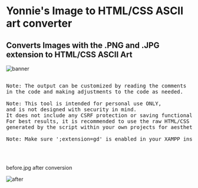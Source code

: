 <h1> Yonnie's Image to HTML/CSS ASCII art converter </h1>
<h2> Converts Images with the .PNG and .JPG extension to HTML/CSS ASCII Art</h2>

![banner](https://github.com/geduld/image-to-html-css-ASCII-art/blob/main/assets/images/bannergeduld.png?raw=true)
<br>

<pre>

Note: The output can be customized by reading the comments
in the code and making adjustments to the code as needed.

Note: This tool is intended for personal use ONLY,
and is not designed with security in mind. 
It does not include any CSRF protection or saving functionality. 
For best results, it is recommended to use the raw HTML/CSS output 
generated by the script within your own projects for aesthetic purposes.

Note: Make sure ';extension=gd' is enabled in your XAMPP installation. 

</pre>
<br>
<p> before.jpg after conversion </p>

![after](https://github.com/geduld/image-to-html-css-ASCII-art/blob/main/assets/images/after.jpg?raw=true)


